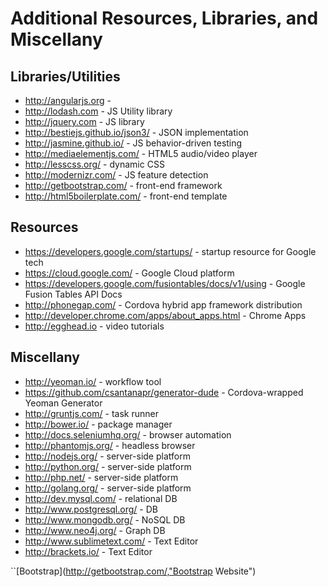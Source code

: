 Additional Resources, Libraries, and Miscellany
================================================

Libraries/Utilities
--------------------

* http://angularjs.org - 
* http://lodash.com - JS Utility library
* http://jquery.com - JS library
* http://bestiejs.github.io/json3/ - JSON implementation
* http://jasmine.github.io/ - JS behavior-driven testing
* http://mediaelementjs.com/ - HTML5 audio/video player
* http://lesscss.org/ - dynamic CSS
* http://modernizr.com/ - JS feature detection
* http://getbootstrap.com/ - front-end framework
* http://html5boilerplate.com/ - front-end template

Resources
----------

* https://developers.google.com/startups/ - startup resource for Google tech
* https://cloud.google.com/ - Google Cloud platform
* https://developers.google.com/fusiontables/docs/v1/using - Google Fusion Tables API Docs
* http://phonegap.com/ - Cordova hybrid app framework distribution
* http://developer.chrome.com/apps/about_apps.html - Chrome Apps
* http://egghead.io - video tutorials

Miscellany
-----------

* http://yeoman.io/ - workflow tool
* https://github.com/csantanapr/generator-dude - Cordova-wrapped Yeoman Generator
* http://gruntjs.com/ - task runner
* http://bower.io/ - package manager
* http://docs.seleniumhq.org/ - browser automation
* http://phantomjs.org/ - headless browser
* http://nodejs.org/ - server-side platform
* http://python.org/ - server-side platform
* http://php.net/ - server-side platform
* http://golang.org/ - server-side platform
* http://dev.mysql.com/ - relational DB
* http://www.postgresql.org/ - DB
* http://www.mongodb.org/ - NoSQL DB
* http://www.neo4j.org/ - Graph DB
* http://www.sublimetext.com/ - Text Editor
* http://brackets.io/ - Text Editor

``[Bootstrap](http://getbootstrap.com/,"Bootstrap Website")
